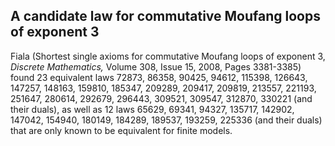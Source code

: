 ## A candidate law for commutative Moufang loops of exponent 3

Fiala (Shortest single axioms for commutative Moufang loops of exponent 3, *Discrete Mathematics,* Volume 308, Issue 15, 2008, Pages 3381-3385) found 23 equivalent laws 72873, 86358, 90425, 94612, 115398, 126643, 147257, 148163, 159810, 185347, 209289, 209417, 209819, 213557, 221193, 251647, 280614, 292679, 296443, 309521, 309547, 312870, 330221 (and their duals), as well as 12 laws 65629, 69341, 94327, 135717, 142902, 147042, 154940, 180149, 184289, 189537, 193259, 225336 (and their duals) that are only known to be equivalent for finite models.
